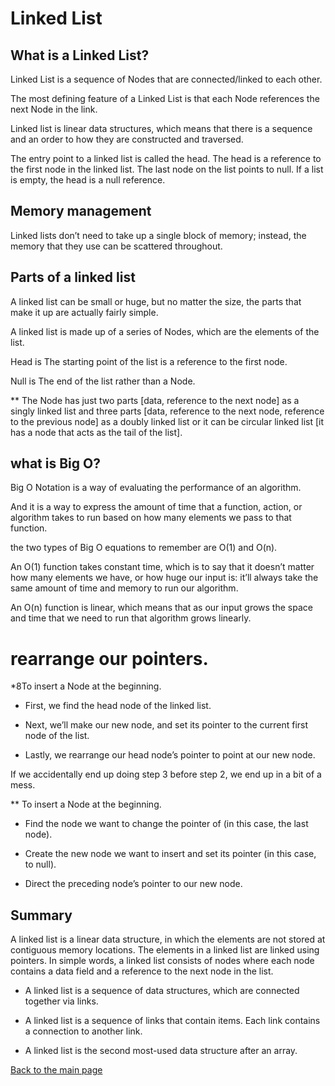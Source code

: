 # Linked List 



## What is a Linked List?

Linked List is a sequence of Nodes that are connected/linked to each other.

The most defining feature of a Linked List is that each Node references the next Node in the link.

Linked list is linear data structures, which means that there is a sequence and an order to how they are constructed and traversed.


The entry point to a linked list is called the head. The head is a reference to the first node in the linked list. The last node on the list points to null. If a list is empty, the head is a null reference.



## Memory management 
Linked lists don’t need to take up a single block of memory; instead, the memory that they use can be scattered throughout.

## Parts of a linked list 
A linked list can be small or huge, but no matter the size, the parts that make it up are actually fairly simple.

A linked list is made up of a series of Nodes, which are the elements of the list.

Head is The starting point of the list is a reference to the first node.

Null is The end of the list rather than a Node.


** The Node has just two parts [data, reference to the next node] as a singly linked list and three parts [data, reference to the next node, reference to the previous node] as a doubly linked list or it can be circular linked list [it has a node that acts as the tail of the list].


## what is Big O? 
Big O Notation is a way of evaluating the performance of an algorithm.

And it is a way to express the amount of time that a function, action, or algorithm takes to run based on how many elements we pass to that function.

the two types of Big O equations to remember are O(1) and O(n).

An O(1) function takes constant time, which is to say that it doesn’t matter how many elements we have, or how huge our input is: it’ll always take the same amount of time and memory to run our algorithm.

An O(n) function is linear, which means that as our input grows the space and time that we need to run that algorithm grows linearly.

# rearrange our pointers.
*8To insert a Node at the beginning.

- First, we find the head node of the linked list.

- Next, we’ll make our new node, and set its pointer to the current first node of the list.

- Lastly, we rearrange our head node’s pointer to point at our new node.

If we accidentally end up doing step 3 before step 2, we end up in a bit of a mess.

** To insert a Node at the beginning.

- Find the node we want to change the pointer of (in this case, the last node).

- Create the new node we want to insert and set its pointer (in this case, to null).

- Direct the preceding node’s pointer to our new node.


## Summary  
A linked list is a linear data structure, in which the elements are not stored at contiguous memory locations. The elements in a linked list are linked using pointers. In simple words, a linked list consists of nodes where each node contains a data field and a reference to the next node in the list.  

- A linked list is a sequence of data structures, which are connected together via links.

- A linked list is a sequence of links that contain items. Each link contains a connection to another link.

- A linked list is the second most-used data structure after an array.





[Back to the main page ](README.md)
